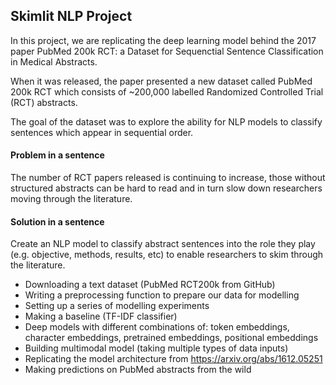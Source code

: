 ## Skimlit NLP Project
In this project, we are replicating the deep learning model behind the 2017 paper PubMed 200k RCT: a Dataset for Sequenctial Sentence Classification in Medical Abstracts.

When it was released, the paper presented a new dataset called PubMed 200k RCT which consists of ~200,000 labelled Randomized Controlled Trial (RCT) abstracts.

The goal of the dataset was to explore the ability for NLP models to classify sentences which appear in sequential order.

#### Problem in a sentence
The number of RCT papers released is continuing to increase, those without structured abstracts can be hard to read and in turn slow down researchers moving through the literature.

#### Solution in a sentence
Create an NLP model to classify abstract sentences into the role they play (e.g. objective, methods, results, etc) to enable researchers to skim through the literature.

- Downloading a text dataset (PubMed RCT200k from GitHub)
- Writing a preprocessing function to prepare our data for modelling
- Setting up a series of modelling experiments
- Making a baseline (TF-IDF classifier)
- Deep models with different combinations of: token embeddings, character embeddings, pretrained embeddings, positional embeddings
- Building multimodal model (taking multiple types of data inputs)
- Replicating the model architecture from https://arxiv.org/abs/1612.05251
- Making predictions on PubMed abstracts from the wild

